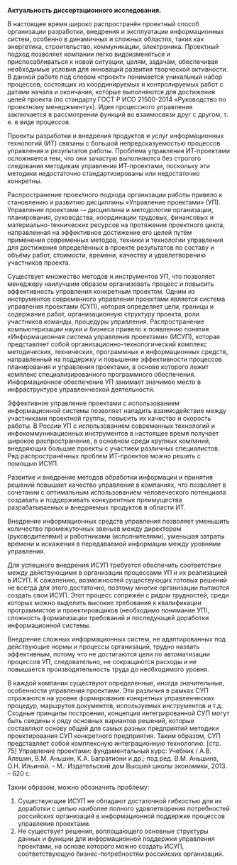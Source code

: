 **Актуальность диссертационного исследования.**

В настоящее время широко распространён проектный способ организации разработки, внедрения и эксплуатации информационных систем, особенно в динамичных и сложных областях, таких как энергетика, строительство, коммуникации, электроника.
Проектный подход позволяет компании легко видоизменяться и приспосабливаться к новой ситуации, целям, задачам, обеспечивая необходимые условия для инноваций развития творческой активности.
В данной работе под словом «проект» понимается уникальный набор процессов, состоящих из координируемых и контролируемых работ с датами начала и окончания, которые выполняются для достижения целей проекта (по стандарту ГОСТ Р ИСО 21500-2014 «Руководство по проектному менеджменту»). Идея процессного управления заключается в рассмотрении функций во взаимосвязи друг с другом, т. е. в виде процессов.

Проекты разработки и внедрения продуктов и услуг информационных технологий (ИТ) связаны с большой непредсказуемостью процессов управления и результатов работы.
Проблема управления ИТ-проектами осложняется тем, что они зачастую выполняются без строгого следования методикам управления ИТ-проектами, поскольку эти методики недостаточно стандартизированы или недостаточно конкретны.

Распространение проектного подхода организации работы привело к становлению и развитию дисциплины «Управление проектами» (УП). Управление проектами -– дисциплина и методология организации, планирования, руководства, координации трудовых, финансовых и материально-технических ресурсов на протяжении проектного цикла, направленная на эффективное достижение его целей путём применения современных методов, техники и технологии управления для достижения определённых в проекте результатов по составу и объёму работ, стоимости, времени, качеству и удовлетворению участников проекта.

Существует множество методов и инструментов УП, что позволяет менеджеру наилучшим образом организовать процесс и повысить эффективность управления конкретным проектом.
Одним из инструментов современного управления проектами является система управления проектами (СУП), которая определяет цели, границы и содержание работ, организационную структуру проекта, роли участников команды, процедуры управления.
Распространение компьютеризации науки и бизнеса привело к появлению понятия «Информационная система управления проектами» (ИСУП), которая представляет собой организационно-технологический комплекс методических, технических, программных и информационных средств, направленный на поддержку и повышение эффективности процессов планирования и управления проектами, в основе которого лежит комплекс специализированного программного обеспечения.
Информационное обеспечение УП занимает значимое место в инфраструктуре управленческой деятельности.

Эффективное управление проектами с использованием информационной системы позволяет наладить взаимодействие между участниками проектной группы, повысить их качество и скорость работы.
В России УП с использованием современных технологий и инфокоммуникационных инструментов в настоящее время получает широкое распространение, в основном среди крупных компаний, внедряющих большие проекты с участием различных специалистов.
Ряд распространённых проблем ИТ-проектов можно решить с помощью ИСУП.

Развитие и внедрение методов обработки информации и принятия решений повышает качество управления в компаниях, что позволяет в сочетании с оптимальным использованием человеческого потенциала создавать и поддерживать конкурентные преимущества разрабатываемых и внедряемых продуктов в области ИТ.

Внедрение информационных средств управления позволяет уменьшить количество промежуточных звеньев между директором (руководителями) и работниками (исполнителями), уменьшая затраты времени и искажения в передаваемой информации между уровнями управления.

Для успешного внедрения ИСУП требуется обеспечить соответствие между действующими в организации процессами УП и их реализацией в ИСУП. К сожалению, возможностей существующих готовых решений не всегда для этого достаточно, поэтому многие организации пытаются создать свои ИСУП. Этот процесс сопряжён с рядом трудностей, среди которых можно выделить высокие требования к квалификации программистов и проектировщиков (необходимо понимание УП), сложность формализации требований и последующей доработки информационной системы.

Внедрение сложных информационных систем, не адаптированных под действующие нормы и процессы организаций, трудно назвать эффективным, потому что не достигаются цели по автоматизации процессов УП, следовательно, не сокращаются расходы и не повышается производительность труда до необходимого уровня.

<p class="hidden">В каждой компании существуют определенные, иногда значительные, особенности управления проектами. Эти различия в рамках СУП отражаются на уровне формирования конкретных управленческих процедур, маршрутов документов, используемых инструментов и т.д. Сходные принципы построения, концепция интегрированной СУП могут быть сведены к ряду основных вариантов решений, которые составляют основу общей для самых разных предприятий методики проектирования СУП конкретного предприятия. Таким образом, СУП представляет собой комплексную интеграционную технологию. [стр. 75]
Управление проектами: фундаментальный курс: Учебник / А.В. Алешин, В.М. Аньшин, К.А. Багратиони и др.; под ред. В.М. Аньшина, О.Н. Ильиной. – М.: Издательский дом Высшей школы экономики, 2013. – 620 с.</p>

Таким образом, можно обозначить проблему:

1. Существующие ИСУП не обладают достаточной гибкостью для их доработки с целью наиболее полного удовлетворения потребностей российских организаций в информационной поддержке процессов управления проектами.
2. Не существует решения, воплощающего основные структуры данных и функции для информационной поддержки управления проектами, на основе которого можно создать ИСУП, соответствующую бизнес-потребностям российских организаций.
